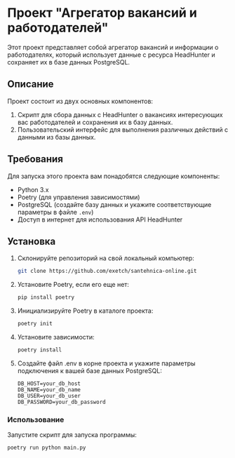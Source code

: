 # Проект "Агрегатор вакансий и работодателей"

Этот проект представляет собой агрегатор вакансий и информации о работодателях, который использует данные с ресурса HeadHunter и сохраняет их в базе данных PostgreSQL.

## Описание

Проект состоит из двух основных компонентов:

1. Скрипт для сбора данных с HeadHunter о вакансиях интересующих вас работодателей  и сохранения их в базу данных.
2. Пользовательский интерфейс для выполнения различных действий с данными из базы данных.

## Требования

Для запуска этого проекта вам понадобятся следующие компоненты:

- Python 3.x
- Poetry (для управления зависимостями)
- PostgreSQL (создайте базу данных и укажите соответствующие параметры в файле `.env`)
- Доступ в интернет для использования API HeadHunter

## Установка

1. Склонируйте репозиторий на свой локальный компьютер:

   ```bash
   git clone https://github.com/exetch/santehnica-online.git
   ```

2. Установите Poetry, если его еще нет:
   ```bash
   pip install poetry
   ```
3. Инициализируйте Poetry в каталоге проекта:
   ```bash
   poetry init
   ```
4. Установите зависимости:
   ```bash
   poetry install
   ```
5. Создайте файл .env в корне проекта и укажите параметры подключения к вашей базе данных PostgreSQL:
   ```dotenv
   DB_HOST=your_db_host
   DB_NAME=your_db_name
   DB_USER=your_db_user
   DB_PASSWORD=your_db_password
   ```
### Использование
 Запустите скрипт для запуска программы:
```bash
poetry run python main.py
```
